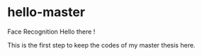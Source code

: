 # hello-master
Face Recognition
Hello there !

This is the first step to keep the codes of my master thesis here. 
